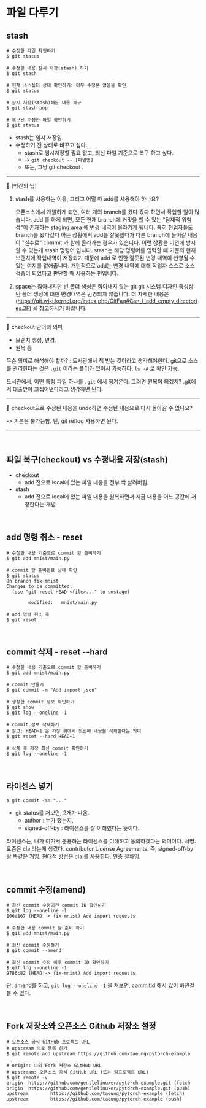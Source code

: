 # 파일 다루기

## stash

```shell
# 수정한 파일 확인하기
$ git status

# 수정한 내용 잠시 저장(stash) 하기
$ git stash

# 현재 소스폴더 상태 확인하기: 아무 수정분 없음을 확인 
$ git status

# 잠시 저장(stash)해둔 내용 복구
$ git stash pop

# 복구된 수정한 파일 확인하기
$ git status
```

- stash는 임시 저장임.
- 수정하기 전 상태로 바꾸고 싶다.
  - stash로 임시저장할 필요 없고, 최신 파일 기준으로 복구 하고 싶다.
  - -> `git checkout -- [파일명]`
  - 또는, 그냥 git checkout .

---

📌 [막간의 팁]

1. stash를 사용하는 이유, 그리고 어떨 때 add를 사용해야 하나요?

   오픈소스에서 개발하게 되면, 여러 개의 branch를 왔다 갔다 하면서 작업할 일이 많습니다.
   add 를 하게 되면, 모든 현재 branch에 커밋을 할 수 있는 "잠재적 위험성"이 존재하는 staging area 에 변경 내역이 올라가게 됩니다.
   특히 현업자들도 branch를 왔다갔다 하는 상황에서 add를 잘못했다가 다른 branch에 들어갈 내용이 "실수로" commit 과 함께 올라가는 경우가 있습니다.
   이런 상황을 미연에 방지할 수 있는게 stash 명령어 입니다.
   stash는 해당 명령어를 입력할 때 기준의 현재 브랜치에 작업내역이 저장되기 때문에 add 로 인한 잘못된 변경 내역이 반영될 수 있는 여지를 없애줍니다.
   개인적으로 add는 변경 내역에 대해 작업자 스스로 소스 검증이 되었다고 판단할 때 사용하는 편입니다.

2. space는 잡아내지만 빈 폴더 생성은 잡아내지 않는 git
   git 시스템 디자인 특성상 빈 폴더 생성에 대한 변경내역은 반영되지 않습니다.
   더 자세한 내용은 (https://git.wiki.kernel.org/index.php/GitFaq#Can_I_add_empty_directories.3F) 을 참고하시기 바랍니다.

---

📌 checkout 단어의 의미

- 브랜치 생성, 변경.
- 원복 등

무슨 의미로 해석해야 할까? : 도서관에서 책 받는 것이라고 생각해야한다. git으로 소스를 관리한다는 것은 `.git` 이라는 폴더가 있어서 가능하다. `ls -A` 로 확인 가능.

도서관에서, 어떤 특정 파일 하나를 `.git` 에서 땡겨온다. 그러면 원복이 되겠지? .git에서 대출받아 끄집어낸다라고 생각하면 된다.

---

📌 checkout으로 수정된 내용을 undo하면 수정된 내용으로 다시 돌아갈 수 없나요?

-> 기본은 불가능함. 단, git reflog 사용하면 된다.

---

<br/>

## 파일 복구(checkout) vs 수정내용 저장(stash)

- checkout
  - add 전으로 local에 있는 파일 내용을 전부 싹 날려버림.
- stash
  - add 전으로 local에 있는 파일 내용을 원복하면서 지금 내용을 어느 공간에 저장한다는 개념

<br/>

## add 명령 취소 - reset

```shell
# 수정한 내용 기준으로 commit 할 준비하기
$ git add mnist/main.py

# commit 할 준비완료 상태 확인
$ git status
On branch fix-mnist
Changes to be committed:
  (use "git reset HEAD <file>..." to unstage)

        modified:   mnist/main.py

# add 명령 취소 후
$ git reset
```

<br/>

## commit 삭제 - reset --hard

```shell
# 수정한 내용 기준으로 commit 할 준비하기  
$ git add mnist/main.py

# commit 만들기
$ git commit -m "Add import json"

# 생성한 commit 정보 확인하기
$ git show
$ git log --oneline -1

# commit 정보 삭제하기
# 참고: HEAD~1 은 가장 위에서 첫번째 내용을 삭제한다는 의미  
$ git reset --hard HEAD~1

# 삭제 후 가장 최신 commit 확인하기
$ git log --oneline -1
```

<br/>

## 라이센스 넣기

```shell
$ git commit -sm "..."
```

- git status를 쳐보면, 2개가 나옴.
  - author : 누가 했는지,
  - signed-off-by : 라이센스를 잘 이해했다는 뜻이다.

라이센스는, 내가 여기서 운용하는 라이센스를 이해하고 동의하겠다는 의미이다. 서명. 요즘은 cla 라는게 생겼다. contributor License Agreements. 즉, signed-off-by 랑 똑같은 거임. 현대적 방법은 cla 를 사용한다. 인증 절차임.

<br/>

## commit 수정(amend)

```shell
# 최신 commit 수정이전 commit ID 확인하기
$ git log --oneline -1
106d167 (HEAD -> fix-mnist) Add import requests  

# 수정한 내용 commit 할 준비 하기
$ git add mnist/main.py

# 최신 commit 수정하기
$ git commit --amend

# 최신 commit 수정 이후 commit ID 확인하기
$ git log --oneline -1
9786c82 (HEAD -> fix-mnist) Add import requests
```

단, amend를 하고, `git log --oneline -1` 을 쳐보면, commitId 해시 값이 바뀐걸 볼 수 있다.

<br/>

## Fork 저장소와 오픈소스 Github 저장소 설정

```shell
# 오픈소스 공식 GitHub 프로젝트 URL
# upstream 으로 등록 하기
$ git remote add upstream https://github.com/taeung/pytorch-example

# origin: 나의 Fork 저장소 GitHub URL
# upstream: 오픈소스 공식 GitHub URL (또는 팀프로젝트 URL)
$ git remote -v
origin  https://github.com/gentlelinuxer/pytorch-example.git (fetch  
origin  https://github.com/gentlelinuxer/pytorch-example.git (push)
upstream        https://github.com/taeung/pytorch-example (fetch)
upstream        https://github.com/taeung/pytorch-example (push)
```

